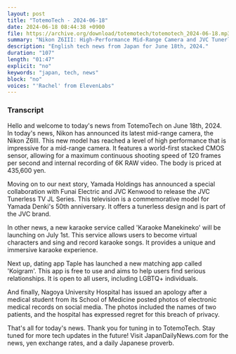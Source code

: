 ```yaml
---
layout: post
title: "TotemoTech - 2024-06-18"
date: 2024-06-18 08:44:38 +0900
file: https://archive.org/download/totemotech/totemotech_2024-06-18.mp3
summary: "Nikon Z6III: High-Performance Mid-Range Camera and JVC Tunerless TV Announced, & more…"
description: "English tech news from Japan for June 18th, 2024."
duration: "107"
length: "01:47"
explicit: "no"
keywords: "japan, tech, news"
block: "no"
voices: "'Rachel' from ElevenLabs"
---
```


### Transcript

Hello and welcome to today's news from TotemoTech on June 18th, 2024. In today's news, Nikon has announced its latest mid-range camera, the Nikon Z6III. This new model has reached a level of high performance that is impressive for a mid-range camera. It features a world-first stacked CMOS sensor, allowing for a maximum continuous shooting speed of 120 frames per second and internal recording of 6K RAW video. The body is priced at 435,600 yen.

Moving on to our next story, Yamada Holdings has announced a special collaboration with Funai Electric and JVC Kenwood to release the JVC Tunerless TV JL Series. This television is a commemorative model for Yamada Denki's 50th anniversary. It offers a tunerless design and is part of the JVC brand. 

In other news, a new karaoke service called 'Karaoke Manekineko' will be launching on July 1st. This service allows users to become virtual characters and sing and record karaoke songs. It provides a unique and immersive karaoke experience.

Next up, dating app Taple has launched a new matching app called 'Koigram'. This app is free to use and aims to help users find serious relationships. It is open to all users, including LGBTQ+ individuals.

And finally, Nagoya University Hospital has issued an apology after a medical student from its School of Medicine posted photos of electronic medical records on social media. The photos included the names of two patients, and the hospital has expressed regret for this breach of privacy.

That's all for today's news. Thank you for tuning in to TotemoTech. Stay tuned for more tech updates in the future!   Visit JapanDailyNews.com for the news, yen exchange rates, and a daily Japanese proverb.
